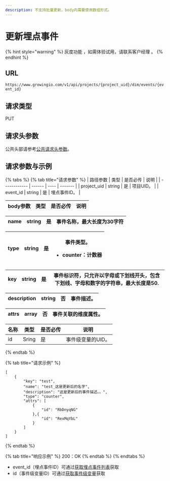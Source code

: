 ```yaml
---
description: 不支持批量更新，body内需要使用数组形式。
---
```


# 更新埋点事件

{% hint style="warning" %}
灰度功能 ，如需体验试用，请联系客户经理 。
{% endhint %}

## URL

`https://www.growingio.com/v1/api/projects/{project_uid}/dim/events/{event_id}`

## 请求类型

PUT

## 请求头参数

公共头部请参考[公共请求头参数](../authenticate.md)。

## 请求参数与示例

{% tabs %}
{% tab title="请求参数" %}
| 路径参数         | 类型     | 是否必传 | 说明      |
| ------------ | ------ | ---- | ------- |
| project\_uid | string | 是    | 项目UID。  |
| event\_id    | string | 是    | 埋点事件ID。 |

| body参数 | 类型 | 是否必传 | 说明 |
| ------ | -- | ---- | -- |

| name | string | 是 | 事件名称，最大长度为30字符 |
| ---- | ------ | - | -------------- |

| type | string | 是 | <p>事件类型。</p><ul><li>counter：计数器</li></ul> |
| ---- | ------ | - | ----------------------------------------- |

| key | string | 是 | 事件标识符，只允许以字母或下划线开头，包含下划线、字母和数字的字符串，最大长度是50. |
| --- | ------ | - | ------------------------------------------- |

| description | string | 否 | 事件描述。 |
| ----------- | ------ | - | ----- |

| attrs | array | 否 | 事件关联的维度属性。 |
| ----- | ----- | - | ---------- |

| 名称 | 类型    | 是否必传 | 说明         |
| -- | ----- | ---- | ---------- |
| id | Sring | 是    | 事件级变量的UID。 |
{% endtab %}

{% tab title="请求示例" %}
```
[
    {
        "key": "test",
        "name": "test_这是更新后的名字",
        "description": "这是更新后的事件描述。。",
        "type": "counter",
        "attrs": [
            {
                "id": "RbDnyqNG"
            },{
                "id": "RexMqYbL"
            }
        ]
    }
]
```
{% endtab %}

{% tab title="响应示例" %}
200：OK
{% endtab %}
{% endtabs %}

* event\_id（埋点事件ID）可通过[获取埋点事件列表](getevent.md)获取
* id（事件级变量ID）可通过[获取事件级变量](get-cstm.md)获取

